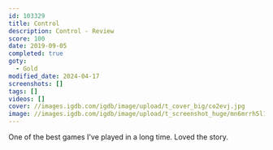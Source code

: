 ```yaml
---
id: 103329
title: Control
description: Control - Review
score: 100
date: 2019-09-05
completed: true
goty:
  - Gold
modified_date: 2024-04-17
screenshots: []
tags: []
videos: []
cover: //images.igdb.com/igdb/image/upload/t_cover_big/co2evj.jpg
image: //images.igdb.com/igdb/image/upload/t_screenshot_huge/mn6mrrh5l102zxymspcr.jpg
---
```

One of the best games I've played in a long time. Loved the story.